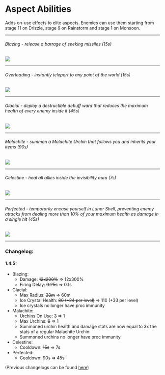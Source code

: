 # Aspect Abilities
Adds on-use effects to elite aspects. Enemies can use them starting from stage 11 on Drizzle, stage 6 on Rainstorm and stage 1 on Monsoon.

---
###### Blazing - release a barrage of seeking missiles (15s)
![](https://i.imgur.com/fJBdO0S.png)

---
###### Overloading - instantly teleport to any point of the world (15s)
![](https://i.imgur.com/3nEkbBH.png)

---
###### Glacial - deploy a destructible debuff ward that reduces the maximum health of every enemy inside it (45s)
![](https://i.imgur.com/jIFvoX4.png)

---
###### Malachite - summon a Malachite Urchin that follows you and inherits your items (90s)
![](https://i.imgur.com/47oI6JS.png)

---
###### Celestine - heal all allies inside the invisibility aura (7s)
![](https://i.imgur.com/3EbrAMr.png)

---
###### Perfected - temporarily encase yourself in Lunar Shell, preventing enemy attacks from dealing more than 10% of your maximum health as damage in a single hit (45s)
![](https://i.imgur.com/vh9Jp8K.png)

---
### Changelog:
#### 1.4.5:
* Blazing:
    * Damage: ~~12x200%~~ ⇒ 12x300%
    * Firing Delay: ~~0.25s~~ ⇒ 0.1s
* Glacial:
    * Max Radius: ~~30m~~ ⇒ 60m
    * Ice Crystal Health: ~~80 (+24 per level)~~ ⇒ 110 (+33 per level)
    * Ice crystals no longer have proc immunity
* Malachite:
    * Urchins On Use: ~~3~~ ⇒ 1
    * Max Urchins: ~~9~~ ⇒ 1
    * Summoned urchin health and damage stats are now equal to 3x the stats of a regular Malachite Urchin
    * Summoned urchins no longer have proc immunity
* Celestine:
    * Cooldown: ~~15s~~ ⇒ 7s
* Perfected:
    * Cooldown: ~~90s~~ ⇒ 45s
  
(Previous changelogs can be found [here](https://github.com/TheMysticSword/AspectAbilities/blob/main/CHANGELOG.md))
